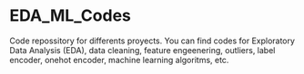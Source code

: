 # EDA_ML_Codes
Code repossitory for differents proyects. You can find codes for Exploratory Data Analysis (EDA), data cleaning, feature engeenering, outliers, label encoder, onehot encoder, machine learning algoritms, etc.
